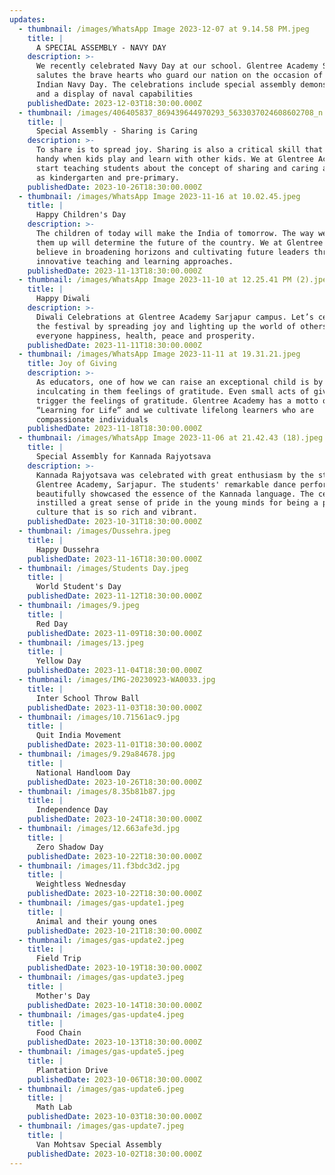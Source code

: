```yaml
---
updates:
  - thumbnail: /images/WhatsApp Image 2023-12-07 at 9.14.58 PM.jpeg
    title: |
      A SPECIAL ASSEMBLY - NAVY DAY
    description: >-
      We recently celebrated Navy Day at our school. Glentree Academy Sarjapur
      salutes the brave hearts who guard our nation on the occasion of the
      Indian Navy Day. The celebrations include special assembly demonstrations
      and a display of naval capabilities
    publishedDate: 2023-12-03T18:30:00.000Z
  - thumbnail: /images/406405837_869439644970293_5633037024608602708_n.jpg
    title: |
      Special Assembly - Sharing is Caring
    description: >-
      To share is to spread joy. Sharing is also a critical skill that comes in
      handy when kids play and learn with other kids. We at Glentree Academy,
      start teaching students about the concept of sharing and caring as early
      as kindergarten and pre-primary.
    publishedDate: 2023-10-26T18:30:00.000Z
  - thumbnail: /images/WhatsApp Image 2023-11-16 at 10.02.45.jpeg
    title: |
      Happy Children's Day
    description: >-
      The children of today will make the India of tomorrow. The way we bring
      them up will determine the future of the country. We at Glentree Academy
      believe in broadening horizons and cultivating future leaders through
      innovative teaching and learning approaches.
    publishedDate: 2023-11-13T18:30:00.000Z
  - thumbnail: /images/WhatsApp Image 2023-11-10 at 12.25.41 PM (2).jpeg
    title: |
      Happy Diwali
    description: >-
      Diwali Celebrations at Glentree Academy Sarjapur campus. Let’s celebrate
      the festival by spreading joy and lighting up the world of others. Wishing
      everyone happiness, health, peace and prosperity.
    publishedDate: 2023-11-11T18:30:00.000Z
  - thumbnail: /images/WhatsApp Image 2023-11-11 at 19.31.21.jpeg
    title: Joy of Giving
    description: >-
      As educators, one of how we can raise an exceptional child is by
      inculcating in them feelings of gratitude. Even small acts of giving can
      trigger the feelings of gratitude. Glentree Academy has a motto of
      “Learning for Life” and we cultivate lifelong learners who are
      compassionate individuals
    publishedDate: 2023-11-18T18:30:00.000Z
  - thumbnail: /images/WhatsApp Image 2023-11-06 at 21.42.43 (18).jpeg
    title: |
      Special Assembly for Kannada Rajyotsava
    description: >-
      Kannada Rajyotsava was celebrated with great enthusiasm by the students of
      Glentree Academy, Sarjapur. The students' remarkable dance performance
      beautifully showcased the essence of the Kannada language. The celebration
      instilled a great sense of pride in the young minds for being a part of a
      culture that is so rich and vibrant.
    publishedDate: 2023-10-31T18:30:00.000Z
  - thumbnail: /images/Dussehra.jpeg
    title: |
      Happy Dussehra
    publishedDate: 2023-11-16T18:30:00.000Z
  - thumbnail: /images/Students Day.jpeg
    title: |
      World Student's Day
    publishedDate: 2023-11-12T18:30:00.000Z
  - thumbnail: /images/9.jpeg
    title: |
      Red Day
    publishedDate: 2023-11-09T18:30:00.000Z
  - thumbnail: /images/13.jpeg
    title: |
      Yellow Day
    publishedDate: 2023-11-04T18:30:00.000Z
  - thumbnail: /images/IMG-20230923-WA0033.jpg
    title: |
      Inter School Throw Ball
    publishedDate: 2023-11-03T18:30:00.000Z
  - thumbnail: /images/10.71561ac9.jpg
    title: |
      Quit India Movement
    publishedDate: 2023-11-01T18:30:00.000Z
  - thumbnail: /images/9.29a84678.jpg
    title: |
      National Handloom Day
    publishedDate: 2023-10-26T18:30:00.000Z
  - thumbnail: /images/8.35b81b87.jpg
    title: |
      Independence Day
    publishedDate: 2023-10-24T18:30:00.000Z
  - thumbnail: /images/12.663afe3d.jpg
    title: |
      Zero Shadow Day
    publishedDate: 2023-10-22T18:30:00.000Z
  - thumbnail: /images/11.f3bdc3d2.jpg
    title: |
      Weightless Wednesday
    publishedDate: 2023-10-22T18:30:00.000Z
  - thumbnail: /images/gas-update1.jpeg
    title: |
      Animal and their young ones
    publishedDate: 2023-10-21T18:30:00.000Z
  - thumbnail: /images/gas-update2.jpeg
    title: |
      Field Trip
    publishedDate: 2023-10-19T18:30:00.000Z
  - thumbnail: /images/gas-update3.jpeg
    title: |
      Mother's Day
    publishedDate: 2023-10-14T18:30:00.000Z
  - thumbnail: /images/gas-update4.jpeg
    title: |
      Food Chain
    publishedDate: 2023-10-13T18:30:00.000Z
  - thumbnail: /images/gas-update5.jpeg
    title: |
      Plantation Drive
    publishedDate: 2023-10-06T18:30:00.000Z
  - thumbnail: /images/gas-update6.jpeg
    title: |
      Math Lab
    publishedDate: 2023-10-03T18:30:00.000Z
  - thumbnail: /images/gas-update7.jpeg
    title: |
      Van Mohtsav Special Assembly
    publishedDate: 2023-10-02T18:30:00.000Z
---
```



